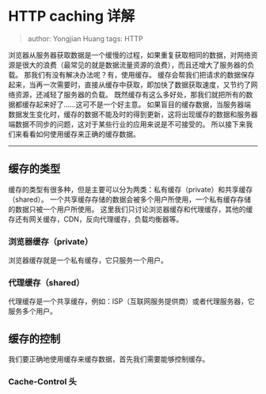 # HTTP caching 详解
> author: Yongjian Huang
> tags: HTTP

浏览器从服务器获取数据是一个缓慢的过程，如果重复获取相同的数据，对网络资源是很大的浪费（最常见的就是数据流量资源的浪费），而且还增大了服务器的负载。
那我们有没有解决办法呢？有，使用缓存。
缓存会帮我们把请求的数据保存起来，当再一次需要时，直接从缓存中获取，即加快了数据获取速度，又节约了网络资源，还减轻了服务器的负载。
既然缓存有这么多好处，那我们就把所有的数据都缓存起来好了......这可不是一个好主意。
如果盲目的缓存数据，当服务器端数据发生变化时，缓存的数据不能及时的得到更新，这将出现缓存的数据和服务器端数据不同步的问题，这对于某些行业的应用来说是不可接受的。
所以接下来我们来看看如何使用缓存来正确的缓存数据。
**********
## 缓存的类型

缓存的类型有很多种，但是主要可以分为两类：私有缓存（private）和共享缓存（shared）。
一个共享缓存存储的数据会被多个用户所使用，一个私有缓存存储的数据只被一个用户所使用。
这里我们只讨论浏览器缓存和代理缓存，其他的缓存还有网关缓存，CDN，反向代理缓存，负载均衡器等。

### 浏览器缓存（private）

浏览器缓存就是一个私有缓存，它只服务一个用户。

### 代理缓存（shared）

代理缓存是一个共享缓存，例如：ISP（互联网服务提供商）或者代理服务器，它服务多个用户。

## 缓存的控制

我们要正确地使用缓存来缓存数据，首先我们需要能够控制缓存。

### Cache-Control 头


